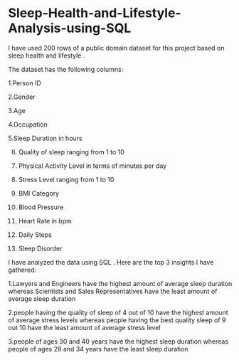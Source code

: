 # Sleep-Health-and-Lifestyle-Analysis-using-SQL

I have used 200 rows of a public domain dataset for this project based on sleep health and lifestyle .

The dataset has the following columns:

1.Person ID

2.Gender

3.Age

4.Occupation

5.Sleep Duration in hours

6. Quality of sleep ranging from 1 to 10

7. Physical Activity Level in terms of minutes per day

8. Stress Level ranging from 1 to 10

9. BMI Category

10. Blood Pressure

11. Heart Rate in bpm

12. Daily Steps

13. Sleep Disorder

I have analyzed the data using SQL . Here are the top 3 insights I have gathered:

1.Lawyers and Engineers have the highest amount of average sleep duration whereas Scientists and Sales Representatives have the least amount of average sleep duration

2.people having the quality of sleep of 4 out of 10 have the highest amount of average stress levels whereas people having the best quality sleep of 9 out 10 have the least amount of average stress level

3.people of ages 30 and 40 years have the highest sleep duration whereas people of ages 28 and 34 years have the least sleep duration



